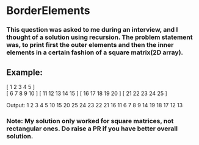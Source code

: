 # BorderElements

### This question was asked to me during an interview, and I thought of a solution using recursion. The problem statement was, to print first the outer elements and then the inner elements in a certain fashion of a square matrix(2D array). 


## Example:

[ 1  2  3  4  5  ] <br>
[ 6  7  8  9  10 ]
[ 11 12 13 14 15 ]
[ 16 17 18 19 20 ]
[ 21 22 23 24 25 ]

Output: 1 2 3 4 5 10 15 20 25 24 23 22 21 16 11 6 7 8 9 14 19 18 17 12 13

### Note: My solution only worked for square matrices, not rectangular ones. Do raise a PR if you have better overall solution.
